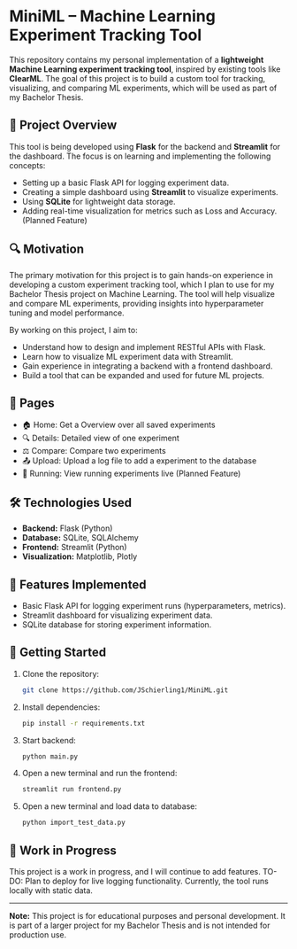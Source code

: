 # MiniML – Machine Learning Experiment Tracking Tool

This repository contains my personal implementation of a **lightweight Machine Learning experiment tracking tool**, inspired by existing tools like **ClearML**. The goal of this project is to build a custom tool for tracking, visualizing, and comparing ML experiments, which will be used as part of my Bachelor Thesis.

## 📄 **Project Overview**

This tool is being developed using **Flask** for the backend and **Streamlit** for the dashboard. The focus is on learning and implementing the following concepts:
- Setting up a basic Flask API for logging experiment data.
- Creating a simple dashboard using **Streamlit** to visualize experiments.
- Using **SQLite** for lightweight data storage.
- Adding real-time visualization for metrics such as Loss and Accuracy. (Planned Feature)

## 🔍 **Motivation**
The primary motivation for this project is to gain hands-on experience in developing a custom experiment tracking tool, which I plan to use for my Bachelor Thesis project on Machine Learning. The tool will help visualize and compare ML experiments, providing insights into hyperparameter tuning and model performance.

By working on this project, I aim to:

- Understand how to design and implement RESTful APIs with Flask.
- Learn how to visualize ML experiment data with Streamlit.
- Gain experience in integrating a backend with a frontend dashboard.
- Build a tool that can be expanded and used for future ML projects.

## 📄 **Pages**
- 🏠 Home: Get a Overview over all saved experiments
- 🔍 Details: Detailed view of one experiment 
- ⚖️ Compare: Compare two experiments
- 📤 Upload: Upload a log file to add a experiment to the database
- 🚀 Running: View running experiments live (Planned Feature)

## 🛠 **Technologies Used**

- **Backend:** Flask (Python)  
- **Database:** SQLite, SQLAlchemy 
- **Frontend:** Streamlit (Python)  
- **Visualization:** Matplotlib, Plotly

## 🌟 **Features Implemented**

- Basic Flask API for logging experiment runs (hyperparameters, metrics).
- Streamlit dashboard for visualizing experiment data.
- SQLite database for storing experiment information.

## 🚀 **Getting Started**

1. Clone the repository:
   ```bash
   git clone https://github.com/JSchierling1/MiniML.git
2. Install dependencies: 
    ```bash 
    pip install -r requirements.txt
3. Start backend: 
    ```bash
    python main.py
4. Open a new terminal and run the frontend: 
    ```bash
    streamlit run frontend.py
5. Open a new terminal and load data to database: 
    ```bash 
    python import_test_data.py

## 🔧 **Work in Progress**

This project is a work in progress, and I will continue to add features.
TO-DO: Plan to deploy for live logging functionality. Currently, the tool runs locally with static data.

---

**Note:** This project is for educational purposes and personal development. It is part of a larger project for my Bachelor Thesis and is not intended for production use.
